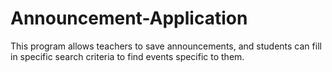 # Announcement-Application
This program allows teachers to save announcements, and students can fill in specific search criteria to find events specific to them.
